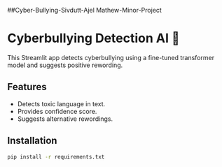 ##Cyber-Bullying-Sivdutt-Ajel Mathew-Minor-Project
# Cyberbullying Detection AI 🚨

This Streamlit app detects cyberbullying using a fine-tuned transformer model and suggests positive rewording.

## Features
- Detects toxic language in text.
- Provides confidence score.
- Suggests alternative rewordings.

## Installation
```bash
pip install -r requirements.txt
